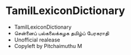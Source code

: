 # TamilLexiconDictionary
- TamilLexiconDictionary
- சென்னைப் பல்கலைக்கழக தமிழ்ப் பேரகராதி
- Unofficial realease
- Copyleft by Pitchaimuthu M
